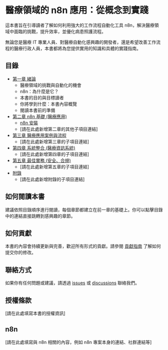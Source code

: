 # 醫療領域的 n8n 應用：從概念到實踐

這本書旨在引導讀者了解如何利用強大的工作流程自動化工具 n8n，解決醫療領域中面臨的挑戰，提升效率，並優化病患照護流程。

無論您是醫療 IT 專業人員、對醫療自動化感興趣的開發者，還是希望改善工作流程的醫療行政人員，本書都將為您提供實用的知識和具體的實踐指南。

## 目錄

*   [第一章 緒論](./docs/01_introduction/index.md)
    *   醫療領域的挑戰與自動化的機會
    *   n8n：為什麼是它？
    *   本書的目的與目標讀者
    *   你將學到什麼：本書內容概覽
    *   閱讀本書前的準備
*   [第二章 n8n 基礎 (醫療應用)](./docs/02_n8n-essentials/)
    *   [n8n 安裝](./docs/02_n8n-essentials/installation.md)
    *   [請在此處新增第二章的其他子項目連結]
*   [第三章 醫療應用案例與流程](./docs/03_medical-use-cases/)
    *   [請在此處新增第三章的子項目連結]
*   [第四章 系統整合 (醫療資訊系統)](./docs/04_integrations/)
    *   [請在此處新增第四章的子項目連結]
*   [第五章 最佳實務 (安全、合規)](./docs/05_best-practices/)
    *   [請在此處新增第五章的子項目連結]
*   [附錄](./docs/appendix/)
    *   [請在此處新增附錄的子項目連結]

## 如何閱讀本書

建議依照目錄順序進行閱讀，每個章節都建立在前一章的基礎上。你可以點擊目錄中的連結直接跳轉到感興趣的章節。

## 如何貢獻

本書的內容會持續更新與完善，歡迎所有形式的貢獻。請參閱 [貢獻指南](./docs/contributing.md) 了解如何提交你的修改。

## 聯絡方式

如果你有任何問題或建議，請透過 [issues](link-to-issues) 或 [discussions](link-to-discussions) 聯絡我們。

## 授權條款

[請在此處填寫本書的授權資訊]

## n8n

[請在此處填寫與 n8n 相關的內容，例如 n8n 專案本身的連結、社群連結等] 